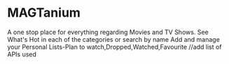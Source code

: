 # MAGTanium
A one stop place for everything regarding Movies and TV Shows.
See What's Hot in each of the categories or search by name 
Add and manage your Personal Lists-Plan to watch,Dropped,Watched,Favourite
//add list of APIs used

